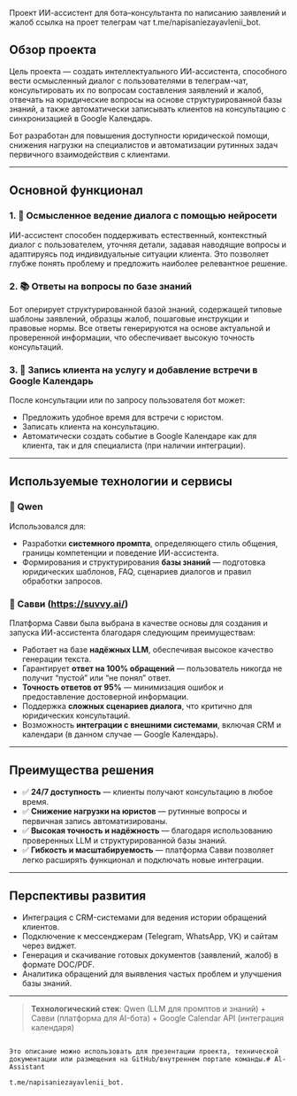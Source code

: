 
Проект ИИ-ассистент для бота–консультанта по написанию заявлений и жалоб
ссылка на проет телеграм чат t.me/napisaniezayavlenii_bot.
## Обзор проекта

Цель проекта — создать интеллектуального ИИ-ассистента, способного вести осмысленный диалог с пользователями в телеграм-чат, консультировать их по вопросам составления заявлений и жалоб, отвечать на юридические вопросы на основе структурированной базы знаний, а также автоматически записывать клиентов на консультацию с синхронизацией в Google Календарь.

Бот разработан для повышения доступности юридической помощи, снижения нагрузки на специалистов и автоматизации рутинных задач первичного взаимодействия с клиентами.

---

## Основной функционал

### 1. 🤖 Осмысленное ведение диалога с помощью нейросети
ИИ-ассистент способен поддерживать естественный, контекстный диалог с пользователем, уточняя детали, задавая наводящие вопросы и адаптируясь под индивидуальные ситуации клиента. Это позволяет глубже понять проблему и предложить наиболее релевантное решение.

### 2. 📚 Ответы на вопросы по базе знаний
Бот оперирует структурированной базой знаний, содержащей типовые шаблоны заявлений, образцы жалоб, пошаговые инструкции и правовые нормы. Все ответы генерируются на основе актуальной и проверенной информации, что обеспечивает высокую точность консультаций.

### 3. 📅 Запись клиента на услугу и добавление встречи в Google Календарь
После консультации или по запросу пользователя бот может:
- Предложить удобное время для встречи с юристом.
- Записать клиента на консультацию.
- Автоматически создать событие в Google Календаре как для клиента, так и для специалиста (при наличии интеграции).

---

## Используемые технологии и сервисы

### 🧠 Qwen
Использовался для:
- Разработки **системного промпта**, определяющего стиль общения, границы компетенции и поведение ИИ-ассистента.
- Формирования и структурирования **базы знаний** — подготовка юридических шаблонов, FAQ, сценариев диалогов и правил обработки запросов.

### 🤖 Савви (https://suvvy.ai/)
Платформа Савви была выбрана в качестве основы для создания и запуска ИИ-ассистента благодаря следующим преимуществам:
- Работает на базе **надёжных LLM**, обеспечивая высокое качество генерации текста.
- Гарантирует **ответ на 100% обращений** — пользователь никогда не получит “пустой” или “не понял” ответ.
- **Точность ответов от 95%** — минимизация ошибок и предоставление достоверной информации.
- Поддержка **сложных сценариев диалога**, что критично для юридических консультаций.
- Возможность **интеграции с внешними системами**, включая CRM и календари (в данном случае — Google Календарь).

---

## Преимущества решения

- ✅ **24/7 доступность** — клиенты получают консультацию в любое время.
- ✅ **Снижение нагрузки на юристов** — рутинные вопросы и первичная запись автоматизированы.
- ✅ **Высокая точность и надёжность** — благодаря использованию проверенных LLM и структурированной базы знаний.
- ✅ **Гибкость и масштабируемость** — платформа Савви позволяет легко расширять функционал и подключать новые интеграции.

---

## Перспективы развития

- Интеграция с CRM-системами для ведения истории обращений клиентов.
- Подключение к мессенджерам (Telegram, WhatsApp, VK) и сайтам через виджет.
- Генерация и скачивание готовых документов (заявлений, жалоб) в формате DOC/PDF.
- Аналитика обращений для выявления частых проблем и улучшения базы знаний.

---

> **Технологический стек**: Qwen (LLM для промптов и знаний) + Савви (платформа для AI-бота) + Google Calendar API (интеграция календаря)
```

Это описание можно использовать для презентации проекта, технической документации или размещения на GitHub/внутреннем портале команды.# Al-Assistant

t.me/napisaniezayavlenii_bot.





